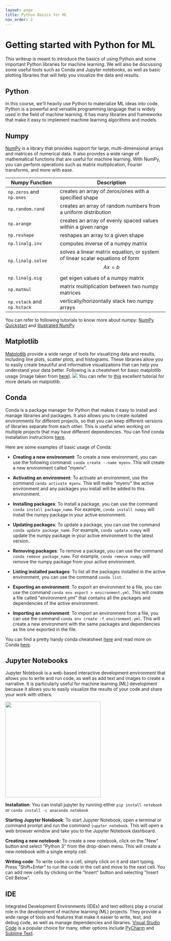 ```yaml
---
layout: page
title: Python Basics for ML
nav_order: 2
---
```

# Getting started with Python for ML

This writeup is meant to introduce the basics of using Python and some important Python libraries for machine learning. We will also be discussing some useful tools such as Conda and Jupyter notebooks, as well as basic plotting libraries that will help you visualize the data and results.

## Python
In this course, we'll heavily use Python to materialize ML ideas into code. Python is a powerful and versatile programming language that is widely used in the field of machine learning. It has many libraries and frameworks that make it easy to implement machine learning algorithms and models.

## Numpy
[NumPy](https://numpy.org) is a library that provides support for large, multi-dimensional arrays and matrices of numerical data. It also provides a wide range of mathematical functions that are useful for machine learning. With NumPy, you can perform operations such as matrix multiplication, Fourier transforms, and more with ease.

| Numpy Function | Description |
|----------------|-------------|
| `np.zeros` and `np.ones` | creates an array of zeros/ones with a specified shape |
| `np.random.rand` | creates an array of random numbers from a uniform distribution |
| `np.arange` | creates an array of evenly spaced values within a given range |
| `np.reshape` | reshapes an array to a given shape |
| `np.linalg.inv` | computes inverse of a numpy matrix |
| `np.linalg.solve` | solves a linear matrix equation, or system of linear scalar equations of form $$Ax = b$$ |
| `np.linalg.eig` | get eigen values of a numpy matrix |
| `np.matmul` | matrix multiplication between two numpy matrices |
| `np.vstack` and `np.hstack` | vertically/horizontally stack two numpy arrays |


You can refer to following tutorials to know more about numpy: [NumPy Quickstart](https://numpy.org/doc/stable/user/quickstart.html) and [Illustrated NumPy](https://betterprogramming.pub/numpy-illustrated-the-visual-guide-to-numpy-3b1d4976de1d)

## Matplotlib
[Matplotlib](https://matplotlib.org/) provide a wide range of tools for visualizing data and results, including line plots, scatter plots, and histograms. These libraries allow you to easily create beautiful and informative visualizations that can help you understand your data better. Following is a cheatsheet for basic matplotlib usage (image taken from [here](https://matplotlib.org/cheatsheets)).
![](https://matplotlib.org/cheatsheets/_images/handout-beginner.png)
You can refer to [this](https://matplotlib.org/stable/tutorials/index) excellent tutorial for more details on matplotlib.

## Conda
Conda is a package manager for Python that makes it easy to install and manage libraries and packages. It also allows you to create isolated environments for different projects, so that you can keep different versions of libraries separate from each other. This is useful when working on multiple projects that may have different dependencies. You can find conda installation instructions [here](https://docs.conda.io/projects/conda/en/latest/user-guide/install/).

Here are some examples of basic usage of Conda:

- **Creating a new environment**: To create a new environment, you can use the following command: `conda create --name myenv`. This will create a new environment called "myenv".

- **Activating an environment**: To activate an environment, use the command `conda activate myenv`. This will make "myenv" the active environment and any packages you install will be added to this environment.

- **Installing packages**: To install a package, you can use the command `conda install package_name`. For example, `conda install numpy` will install the numpy package in your active environment.

- **Updating packages**: To update a package, you can use the command `conda update package_name`. For example, `conda update numpy` will update the numpy package in your active environment to the latest version.

- **Removing packages**: To remove a package, you can use the command `conda remove package_name`. For example, `conda remove numpy` will remove the numpy package from your active environment.

- **Listing installed packages**: To list all the packages installed in the active environment, you can use the command `conda list`.

- **Exporting an environment**: To export an environment to a file, you can use the command `conda env export > environment.yml`. This will create a file called "environment.yml" that contains all the packages and dependencies of the active environment.

- **Importing an environment**: To import an environment from a file, you can use the command `conda env create -f environment.yml`. This will create a new environment with the same packages and dependencies as the one exported in the file.

You can find a pretty handy conda cheatsheet [here](https://docs.conda.io/projects/conda/en/4.6.0/_downloads/52a95608c49671267e40c689e0bc00ca/conda-cheatsheet.pdf) and read more on Conda [here](https://conda.io/projects/conda/en/latest/user-guide/getting-started.html#managing-python).


## Jupyter Notebooks
Jupyter Notebook is a web-based interactive development environment that allows you to write and run code, as well as add text and images to create a narrative. It is particularly useful for machine learning (ML) development because it allows you to easily visualize the results of your code and share your work with others.

<img src="https://miro.medium.com/max/1400/1*Y0wfx6EBWAGo_gfmUZHJLw.gif" height="300">

**Installation**: You can install jupyter by running either `pip install notebook` or `conda install -c anaconda notebook`

**Starting Jupyter Notebook**: To start Jupyter Notebook, open a terminal or command prompt and run the command `jupyter notebook`. This will open a web browser window and take you to the Jupyter Notebook dashboard.

**Creating a new notebook**: To create a new notebook, click on the "New" button and select "Python 3" from the drop-down menu. This will create a new notebook with a single empty cell.

**Writing code**: To write code in a cell, simply click on it and start typing. Press "Shift+Enter" to run the code in the cell and move to the next cell. You can add new cells by clicking on the "Insert" button and selecting "Insert Cell Below".

## IDE

Integrated Development Environments (IDEs) and text editors play a crucial role in the development of machine learning (ML) projects. They provide a wide range of tools and features that make it easier to write, test, and debug code, as well as manage dependencies and libraries. [Visual Studio Code](https://code.visualstudio.com/) is a popular choice for many, other options include [PyCharm](https://www.jetbrains.com/pycharm/) and [Sublime Text](https://www.sublimetext.com/).